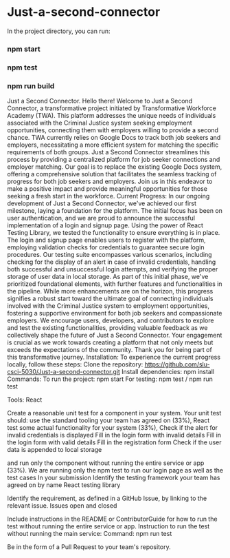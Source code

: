 # Just-a-second-connector
In the project directory, you can run:

### npm start

### npm test

### npm run build

Just a Second Connector.
Hello there! Welcome to Just a Second Connector, a transformative project initiated by Transformative Workforce Academy (TWA). This platform addresses the unique needs of individuals associated with the Criminal Justice system seeking employment opportunities, connecting them with employers willing to provide a second chance. TWA currently relies on Google Docs to track both job seekers and employers, necessitating a more efficient system for matching the specific requirements of both groups. Just a Second Connector streamlines this process by providing a centralized platform for job seeker connections and employer matching. Our goal is to replace the existing Google Docs system, offering a comprehensive solution that facilitates the seamless tracking of progress for both job seekers and employers. Join us in this endeavor to make a positive impact and provide meaningful opportunities for those seeking a fresh start in the workforce.
Current Progress:
In our ongoing development of Just a Second Connector, we've achieved our first milestone, laying a foundation for the platform. The initial focus has been on user authentication, and we are proud to announce the successful implementation of a login and signup page. Using the power of React Testing Library, we tested the functionality to ensure everything is in place. The login and signup page enables users to register with the platform, employing validation checks for credentials to guarantee secure login procedures. Our testing suite encompasses various scenarios, including checking for the display of an alert in case of invalid credentials, handling both successful and unsuccessful login attempts, and verifying the proper storage of user data in local storage.
As part of this initial phase, we've prioritized foundational elements, with further features and functionalities in the pipeline. While more enhancements are on the horizon, this progress signifies a robust start toward the ultimate goal of connecting individuals involved with the Criminal Justice system to employment opportunities, fostering a supportive environment for both job seekers and compassionate employers. We encourage users, developers, and contributors to explore and test the existing functionalities, providing valuable feedback as we collectively shape the future of Just a Second Connector. Your engagement is crucial as we work towards creating a platform that not only meets but exceeds the expectations of the community. Thank you for being part of this transformative journey.
Installation:
To experience the current progress locally, follow these steps:
Clone the repository: https://github.com/slu-csci-5030/Just-a-second-connector.git
Install dependencies: npm install
Commands:
To run the project: npm start
For testing: npm test / npm run test


Tools:
React


Create a reasonable unit test for a component in your system. Your unit test should:
use the standard tooling your team has agreed on (33%),
React  
test some actual functionality for your system (33%),
Check if the alert for invalid credentials is displayed
Fill in the login form with invalid details
Fill in the login form with valid details
Fill in the registration form
Check if the user data is appended to local storage


and run only the component without running the entire service or app (33%).
We are running only the npm test to run our login page as well as the test cases
In your submission
Identify the testing framework your team has agreed on by name
React testing library


Identify the requirement, as defined in a GitHub Issue, by linking to the relevant issue.
Issues open and closed


Include instructions in the README or ContributorGuide for how to run the test without running the entire service or app.
Instruction to run the test without running the main service:
      Command: npm run test 
	
Be in the form of a Pull Request to your team's repository.
